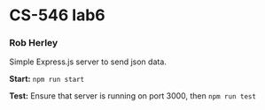 # CS-546 lab6 
### Rob Herley

Simple Express.js server to send json data.

__Start:__ `npm run start`

__Test:__ Ensure that server is running on port 3000, then `npm run test`